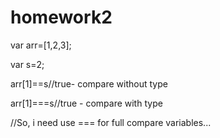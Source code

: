 # homework2



var arr=[1,2,3];

var s=2;

arr[1]==s//true- compare without type

arr[1]===s//true - compare with type

//So, i need use === for full compare variables...
